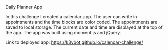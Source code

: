 Daily Planner App

In this challenge I created a calendar app. The user can write in appointments and the time blocks are color coded. The appointments are saved to local storage. The current date and time are displayed at the top of the app. The app was built using moment.js and jQuery. 

Link to deployed app:
https://k3vbot.github.io/calendar-challenge/










